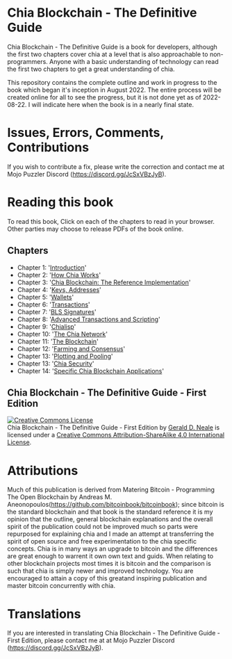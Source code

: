 # Chia Blockchain - The Definitive Guide

Chia Blockchain - The Definitive Guide is a book for developers, although the first two chapters cover chia at a level that is also approachable to non-programmers. Anyone with a basic understanding of technology can read the first two chapters to get a great understanding of chia.

This repository contains the complete outline and work in progress to the book which began it's inception in August 2022. The entire process will be created online for all to see the progress, but it is not done yet as of 2022-08-22. I will indicate here when the book is in a nearly final state.

# Issues, Errors, Comments, Contributions

If you wish to contribute a fix, please write the correction and contact me at Mojo Puzzler Discord (https://discord.gg/JcSxVBzJyB).

# Reading this book

To read this book, Click on each of the chapters to read in your browser. Other parties may choose to release PDFs of the book online.

## Chapters

+ Chapter 1: '[Introduction](https://github.com/geraldneale/chiabook/blob/master/Ch01.asciidoc)'
+ Chapter 2: '[How Chia Works](https://github.com/geraldneale/chiabook/blob/master/Ch02.asciidoc)'
+ Chapter 3: '[Chia Blockchain: The Reference Implementation](https://github.com/geraldneale/chiabook/blob/master/Ch03.asciidoc)'
+ Chapter 4: '[Keys, Addresses](https://github.com/geraldneale/chiabook/blob/master/Ch04.asciidoc)'
+ Chapter 5: '[Wallets](https://github.com/geraldneale/chiabook/blob/master/Ch05.asciidoc)'
+ Chapter 6: '[Transactions](https://github.com/geraldneale/chiabook/blob/master/Ch06.asciidoc)'
+ Chapter 7: '[BLS Signatures](https://github.com/geraldneale/chiabook/blob/master/Ch07.asciidoc)'
+ Chapter 8: '[Advanced Transactions and Scripting](https://github.com/geraldneale/chiabook/blob/master/Ch08.asciidoc)'
+ Chapter 9: '[Chialisp](https://github.com/geraldneale/chiabook/blob/master/Ch09.asciidoc)'
+ Chapter 10: '[The Chia Network](https://github.com/geraldneale/chiabook/blob/master/Ch10.asciidoc)'
+ Chapter 11: '[The Blockchain](https://github.com/geraldneale/chiabook/blob/master/Ch11.asciidoc)'
+ Chapter 12: '[Farming and Consensus](https://github.com/geraldneale/chiabook/blob/master/Ch12.asciidoc)'
+ Chapter 13: '[Plotting and Pooling](https://github.com/geraldneale/chiabook/blob/master/Ch13.asciidoc)'
+ Chapter 13: '[Chia Security](https://github.com/geraldneale/chiabook/blob/master/Ch14.asciidoc)'
+ Chapter 14: '[Specific Chia Blockchain Applications](https://github.com/geraldneale/chiabook/blob/master/Ch15.asciidoc)'

## Chia Blockchain - The Definitive Guide - First Edition

<a rel="license" href="http://creativecommons.org/licenses/by-sa/4.0/"><img alt="Creative Commons License" style="border-width:0" src="https://i.creativecommons.org/l/by-sa/4.0/88x31.png" /></a><br /><span xmlns:dct="http://purl.org/dc/terms/" href="http://purl.org/dc/dcmitype/Text" property="dct:title" rel="dct:type">Chia Blockchain - The Definitive Guide - First Edition</span> by <a xmlns:cc="http://creativecommons.org/ns#" href="https://antonopoulos.com/" property="cc:attributionName" rel="cc:attributionURL">Gerald D. Neale</a> is licensed under a <a rel="license" href="http://creativecommons.org/licenses/by-sa/4.0/">Creative Commons Attribution-ShareAlike 4.0 International License</a>.

# Attributions

Much of this publication is derived from Matering Bitcoin - Programming The Open Blockchain by Andreas M. Aneonopoulos(https://github.com/bitcoinbook/bitcoinbook); since bitcoin is the standard blockchain and that book is the standard reference it is my opinion that the outline, general blockchain explanations and the overall spirit of the publication could not be improved much so parts were repurposed for explaining chia and I made an attempt at transferring the spirit of open source and free experimentation to the chia specific concepts. Chia is in many ways an upgrade to bitcoin and the differences are great enough to warrent it own own text and guids. When relating to other blockchain projects most times it is bitcoin and the comparison is such that chia is simply newer and improved technology. You are encouraged to attain a copy of this greatand inspiring publication and master bitcoin concurrently with chia.  

# Translations

If you are interested in translating Chia Blockchain - The Definitive Guide - First Edition, please contact me at at Mojo Puzzler Discord (https://discord.gg/JcSxVBzJyB).

